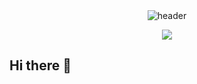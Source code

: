 <!-- HEADER -->
<div align="center" width="100">
  <img src="https://capsule-render.vercel.app/api?color=0:483D8B,50:4B0082,100:6A5ACD&height=250&section=header&text=Reynaldo%20Añasco%20(Gaudeamus013)&fontSize=30&type=waving&fontColor=fefefe&&animation=fadeIn"
  alt="header"/>
  <p align="center">
  <a href="https://github.com/CodeWhiteWeb/CodeWhiteWeb"><img src="https://readme-typing-svg.herokuapp.com?font=Fira+Code&pause=1000&color=9370DB&center=true&vCenter=true&lines=Hello+World!+%F0%9F%91%8B;Welcome+to+My+Github+Page+%F0%9F%90%A7"></a
                                                                                                                                                                                                                              
                                                                                                                                                                                                                              
</p>
</div>

<!-- HEADER -->

## Hi there 👋



<!--
**Gaudeamus013/Gaudeamus013** is a ✨ _special_ ✨ repository because its `README.md` (this file) appears on your GitHub profile.

Here are some ideas to get you started:

- 🔭 I’m currently working on ...
- 🌱 I’m currently learning ...
- 👯 I’m looking to collaborate on ...
- 🤔 I’m looking for help with ...
- 💬 Ask me about ...
- 📫 How to reach me: ...
- 😄 Pronouns: ...
- ⚡ Fun fact: ...
-->
